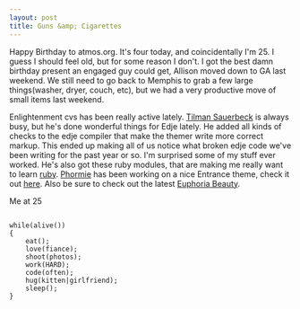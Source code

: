 ```yaml
--- 
layout: post
title: Guns &amp; Cigarettes
---
```

<p>Happy Birthday to atmos.org.  It's four today, and coincidentally I'm
25.  I guess I should feel old, but for some reason I don't.  I got
the best damn birthday present an engaged guy could get, Allison moved down
to GA last weekend.  We still need to go back to Memphis to grab a few large
things(washer, dryer, couch, etc), but we had a very productive move of
small items last weekend.  </p>
<p>Enlightenment cvs has been really active lately.  <a
href="http://www.code-monkey.de">Tilman Sauerbeck</a> is always busy, but
he's done wonderful things for Edje lately.  He added all kinds of checks to
the edje compiler that make the themer write more correct markup.  This
ended up making all of us notice what broken edje code we've been writing
for the past year or so.  I'm surprised some of my stuff ever worked.
He's also got these ruby modules, that are making me really want to learn
<a href="http://www.ruby-lang.org">ruby</a>.  
<a href="http://www.rephorm.com/">Phormie</a> has been working on a nice
Entrance theme, check it out <a
href="http://www.rephorm.com/files/winter-entrance.eet">here</a>.  Also be
sure to check out the latest <a
href="http://www.code-monkey.de/files/multipass.avi">Euphoria Beauty</a>.
</p>
<p>Me at 25</p>
<code>
while(alive())
{
    eat();
    love(fiance);
    shoot(photos);
    work(HARD);
    code(often);
    hug(kitten|girlfriend);
    sleep();
}
</code>
